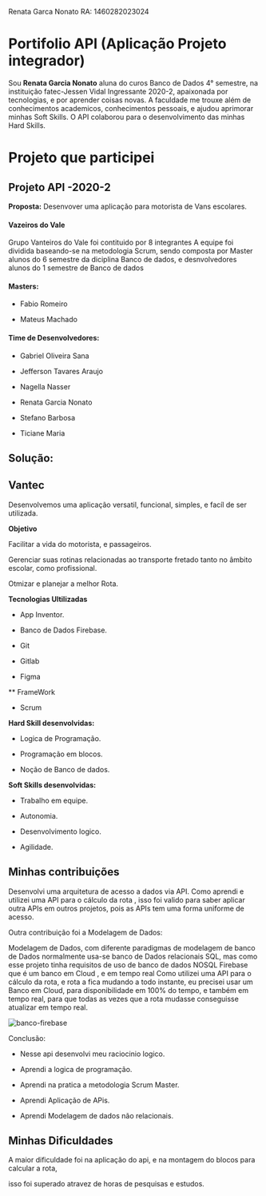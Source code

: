 Renata Garca Nonato RA: 1460282023024



# **Portifolio API (Aplicação Projeto integrador)**

Sou **Renata Garcia Nonato** aluna do curos Banco de Dados 4° semestre, na instituição fatec-Jessen Vidal
Ingressante 2020-2, apaixonada por tecnologias, e por aprender coisas novas.
A faculdade me trouxe além de conhecimentos academicos, conhecimentos pessoais, e ajudou aprimorar minhas Soft Skills.
O API colaborou para o desenvolvimento das minhas Hard Skills.

# **Projeto que participei**

## **Projeto API -2020-2**
**Proposta:** Desenvover uma aplicação para motorista de Vans escolares.

#### **Vazeiros do Vale**
Grupo Vanteiros do Vale foi contituido por 8 integrantes
A equipe foi dividida baseando-se na metodologia Scrum, sendo composta por Master alunos do 6 semestre
da diciplina Banco de dados,
e desnvolvedores alunos do 1 semestre de Banco de dados

#### **Masters:**

- Fabio Romeiro

- Mateus Machado

#### **Time de Desenvolvedores:**

- Gabriel Oliveira Sana

- Jefferson Tavares Araujo

- Nagella Nasser

- Renata Garcia Nonato

- Stefano Barbosa

- Ticiane Maria

## **Solução:**

## **Vantec**

Desenvolvemos uma aplicação versatil, funcional, simples, e facíl de ser utilizada.

**Objetivo**

Facilitar a vida do motorista, e passageiros.

Gerenciar suas rotinas relacionadas ao transporte fretado
tanto no âmbito escolar, como profissional.

Otmizar e planejar a melhor Rota.

**Tecnologias Ultilizadas**

* App Inventor.

* Banco de Dados Firebase.

* Git

* Gitlab

* Figma

** FrameWork

* Scrum

**Hard Skill desenvolvidas:**

* Logica de Programação.

* Programação em blocos.

* Noção de Banco de dados.



**Soft Skills desenvolvidas:**

* Trabalho em equipe.

* Autonomia.

* Desenvolvimento logico.

* Agilidade.

## Minhas contribuições 

Desenvolvi uma arquitetura de acesso a dados via API.
Como aprendi e  utilizei uma API para o cálculo da rota , isso foi valido para saber aplicar outra APIs em outros projetos,
pois as APIs tem uma forma uniforme de acesso.


Outra contribuição foi a Modelagem de Dados:


Modelagem de Dados, com diferente paradigmas de modelagem de banco de Dados normalmente usa-se banco de Dados relacionais SQL, 
mas como esse projeto tinha requisitos de uso de banco de dados NOSQL  Firebase que é um  banco em Cloud , e em tempo real
Como utilizei uma API para o cálculo da rota, e rota a fica mudando a todo instante, eu precisei usar um Banco em Cloud, 
para disponibilidade em 100% do tempo, e também em tempo real, para que todas as vezes que a rota mudasse conseguisse atualizar em tempo real.



![banco-firebase](https://user-images.githubusercontent.com/80370151/170394052-5153aff0-fa6e-430f-a026-9d2668979a53.png)

Conclusão:
* Nesse api desenvolvi meu raciocinio logico.

* Aprendi a logica de programação.

* Aprendi na pratica a metodologia Scrum Master.

* Aprendi Aplicação de APis.

* Aprendi Modelagem de dados não relacionais.

## Minhas Dificuldades

A maior dificuldade foi na aplicação do api, e na montagem do blocos para calcular a rota,

isso foi superado atravez de horas de pesquisas e estudos.
